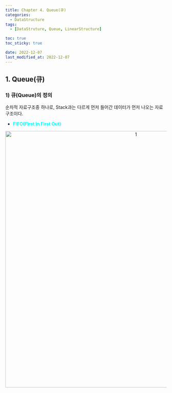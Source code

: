 ```yaml
---
title: Chapter 4. Queue(큐)
categories: 
  - DataStructure
tags:
  - [DataStruture, Queue, LinearStructure]

toc: true
toc_sticky: true

date: 2022-12-07
last_modified_at: 2022-12-07 
---
```


## 1. Queue(큐)
### 1) 큐(Queue)의 정의
순차적 자료구조중 하나로, Stack과는 다르게 먼저 들어간 데이터가 먼저 나오는 자료구조이다.
- <span style = "color:aqua">**FIFO(First In First Out)**</span>

<p align="center">
<img width="800" alt="1" src="https://user-images.githubusercontent.com/111734605/206196058-b484ff2f-fcae-4318-9e64-49047ee2eeba.png">
</p>
